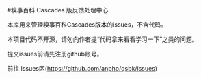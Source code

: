 #糗事百科 Cascades 版反馈处理中心

本库用来管理糗事百科Cascades版本的issues，不含代码。

本项目代码不开源，请勿向作者提“代码拿来看看学习一下”之类的问题。

提交issues前请先注册github账号。

前往 Issues区(https://github.com/anpho/qsbk/issues)
